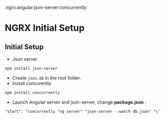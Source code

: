 :ngrx:angular:json-server:concurrently:

# NGRX Initial Setup

## Initial Setup

*   Json server

<!---->

    npm install json-server

*   Create `json.db` in the root folder.
*   Install concurently

<!---->

    npm install concurrently

*   Launch Angular server and json-server, change **package.json** :

<!---->

    "start": "concurrently "ng server" "json-server --watch db.json" "\`
